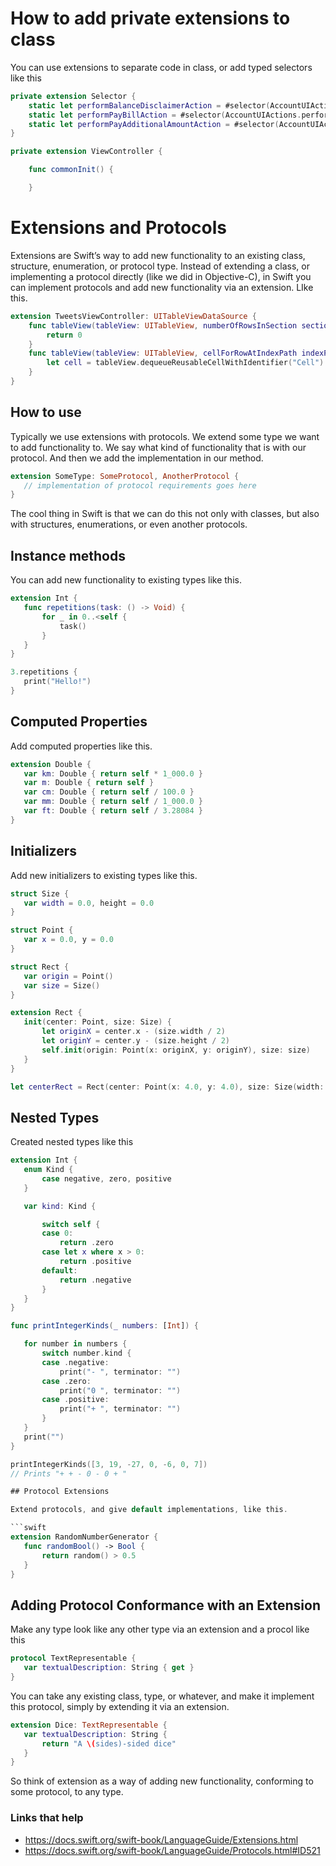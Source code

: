 # How to add private extensions to class

You can use extensions to separate code in class, or add typed selectors like this

```swift
private extension Selector {
    static let performBalanceDisclaimerAction = #selector(AccountUIActions.performBalanceDisclaimerAction(sender:))
    static let performPayBillAction = #selector(AccountUIActions.performPayBillAction(sender:))
    static let performPayAdditionalAmountAction = #selector(AccountUIActions.performPayAdditionalAmountAction(sender:))
}

private extension ViewController {

    func commonInit() {

    }
```

# Extensions and Protocols

Extensions are Swift’s way to add new functionality to an existing class, structure, enumeration, or protocol type. Instead of extending a class, or implementing a protocol directly (like we did in Objective-C), in Swift you can implement protocols and add new functionality via an extension. LIke this.

```swift
extension TweetsViewController: UITableViewDataSource {
    func tableView(tableView: UITableView, numberOfRowsInSection section: Int) -> Int {
        return 0
    }
    func tableView(tableView: UITableView, cellForRowAtIndexPath indexPath: NSIndexPath) -> UITableViewCell {
        let cell = tableView.dequeueReusableCellWithIdentifier("Cell") as! TweetCell return cell
    }
}
```

## How to use

Typically we use extensions with protocols. We extend some type we want to add functionality to. We say what kind of functionality that is with our protocol. And then we add the implementation in our method.

```swift
extension SomeType: SomeProtocol, AnotherProtocol {
   // implementation of protocol requirements goes here
}
```

The cool thing in Swift is that we can do this not only with classes, but also with structures, enumerations, or even another protocols.

## Instance methods

You can add new functionality to existing types like this.

```swift
extension Int {
   func repetitions(task: () -> Void) {
       for _ in 0..<self {
           task()
       }
   }
}

3.repetitions {
   print("Hello!")
}
```

## Computed Properties

Add computed properties like this.

```swift
extension Double {
   var km: Double { return self * 1_000.0 }
   var m: Double { return self }
   var cm: Double { return self / 100.0 }
   var mm: Double { return self / 1_000.0 }
   var ft: Double { return self / 3.28084 }
}
```

## Initializers

Add new initializers to existing types like this.

```swift
struct Size {
   var width = 0.0, height = 0.0
}

struct Point {
   var x = 0.0, y = 0.0
}

struct Rect {
   var origin = Point()
   var size = Size()
}

extension Rect {
   init(center: Point, size: Size) {
       let originX = center.x - (size.width / 2)
       let originY = center.y - (size.height / 2)
       self.init(origin: Point(x: originX, y: originY), size: size)
   }
}

let centerRect = Rect(center: Point(x: 4.0, y: 4.0), size: Size(width: 3.0, height: 3.0))
```

## Nested Types

Created nested types like this

```swift
extension Int {
   enum Kind {
       case negative, zero, positive
   }

   var kind: Kind {

       switch self {
       case 0:
           return .zero
       case let x where x > 0:
           return .positive
       default:
           return .negative
       }
   }
}

func printIntegerKinds(_ numbers: [Int]) {

   for number in numbers {
       switch number.kind {
       case .negative:
           print("- ", terminator: "")
       case .zero:
           print("0 ", terminator: "")
       case .positive:
           print("+ ", terminator: "")
       }
   }
   print("")
}

printIntegerKinds([3, 19, -27, 0, -6, 0, 7])
// Prints "+ + - 0 - 0 + "

## Protocol Extensions

Extend protocols, and give default implementations, like this.

```swift
extension RandomNumberGenerator {
   func randomBool() -> Bool {
       return random() > 0.5
   }
}
```

## Adding Protocol Conformance with an Extension

Make any type look like any other type via an extension and a procol like this

```swift
protocol TextRepresentable {
   var textualDescription: String { get }
}
```

You can take any existing class, type, or whatever, and make it implement this protocol, simply by extending it via an extension.

```swift
extension Dice: TextRepresentable {
   var textualDescription: String {
       return "A \(sides)-sided dice"
   }
}
```

So think of extension as a way of adding new functionality, conforming to some protocol, to any type.

### Links that help

- https://docs.swift.org/swift-book/LanguageGuide/Extensions.html
- https://docs.swift.org/swift-book/LanguageGuide/Protocols.html#ID521

